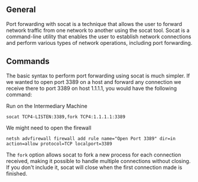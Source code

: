 
## General

Port forwarding with socat is a technique that allows the user to forward network traffic from one network to another using the socat tool. Socat is a command-line utility that enables the user to establish network connections and perform various types of network operations, including port forwarding.


## Commands

The basic syntax to perform port forwarding using socat is much simpler. If we wanted to open port 3389 on a host and forward any connection we receive there to port 3389 on host 1.1.1.1, you would have the following command:

Run on the Intermediary Machine
```shell-session
socat TCP4-LISTEN:3389,fork TCP4:1.1.1.1:3389
```

We might need to open the firewall
```shell-session
netsh advfirewall firewall add rule name="Open Port 3389" dir=in action=allow protocol=TCP localport=3389
```

The `fork` option allows socat to fork a new process for each connection received, making it possible to handle multiple connections without closing. If you don't include it, socat will close when the first connection made is finished.